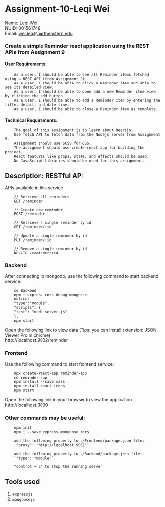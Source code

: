 # Assignment-10-Leqi Wei  

Name: Leqi Wei  
NUID: 001561748  
Email: wei.leq@northeastern.edu  

### Create a simple Reminder react application using the REST APIs from Assignment 9  
#### User Requirements:  
```
    As a user, I should be able to see all Reminder items fetched using a REST API (from Assignment 9).
    As a user, I should be able to click a Reminder item and able to see its detailed view.
    As a user, I should be able to open add a new Reminder item view by clicking the add button.
    As a user, I should be able to add a Reminder item by entering the title, detail, and date time.
    As a user, I should be able to close a Reminder item as complete.
```
#### Technical Requirements:  
```
    The goal of this assignment is to learn about Reactjs.
    Use fetch API to fetch data from the Nodejs server from Assignment 9.
    Assignment should use SCSS for CSS.
    The assignment should use create-react-app for building the project.
    React features like props, state, and effects should be used.
    No JavaScript libraries should be used for this assignment.
```

## Description: RESTful API  

APIs available in this service

```
    // Retrieve all reminders
    GET /reminder

    // Create new reminder
    POST /reminder

    // Retrieve a single reminder by id
    GET /reminder/:id

    // Update a single reminder by id
    PUT /reminder/:id

    // Remove a single reminder by id
    DELETE /reminder/:id

```


### Backend
After connecting to mongodb, use the following command to start backend service:
```
    cd Backend
    npm i express cors debug mongoose
    notice: 
    "type":"module",
    "scripts": {
    "test": "node server.js"
    },
    npm start  
```
Open the following link to view data
(Tips: you can install extension: JSON Viewer Pro in chrome)  
    http://localhost:9002/reminder  
### Frontend
Use the following command to start frontend service:
```
    npx create-react-app reminder-app
    cd reminder-app
    npm install --save sass  
    npm install react-icons
    npm start  
```
Open the following link in your browser to view the application
    http://localhost:3000 


### Other commands may be useful:  
```
    npm init  
    npm i --save express mongoose cors 
    
    add the following property to ./Frontend/package.json file: 
    `"proxy": "http://localhost:9002"` 

    add the following property to ./Backend/package.json file: 
    `"type": "module"`

    "control + c" to stop the running server 
```

## Tools used 
1. `expressjs`  
2. `mongoosejs`  
